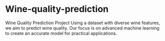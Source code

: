 # Wine-quality-prediction
Wine Quality Prediction Project Using a dataset with diverse wine features, we aim to predict wine quality. Our focus is on advanced machine learning to create an accurate model for practical applications.
